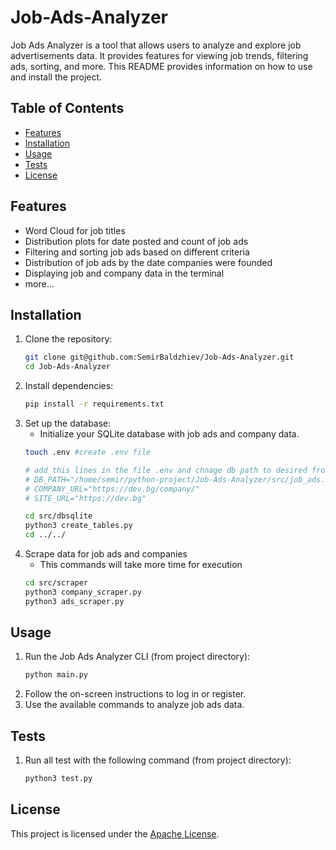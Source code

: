 # Job-Ads-Analyzer

Job Ads Analyzer is a tool that allows users to analyze and explore job advertisements data. It provides features for viewing job trends, filtering ads, sorting, and more. This README provides information on how to use and install the project.

## Table of Contents
- [Features](#features)
- [Installation](#installation)
- [Usage](#usage)
- [Tests](#tests)
- [License](#license)

## Features
- Word Cloud for job titles
- Distribution plots for date posted and count of job ads
- Filtering and sorting job ads based on different criteria
- Distribution of job ads by the date companies were founded
- Displaying job and company data in the terminal
- more...

## Installation
1. Clone the repository:
    ```bash
    git clone git@github.com:SemirBaldzhiev/Job-Ads-Analyzer.git
    cd Job-Ads-Analyzer
    ```
2. Install dependencies:
    ```bash
    pip install -r requirements.txt
    ```
3. Set up the database:
    - Initialize your SQLite database with job ads and company data.
    ```bash
    touch .env #create .env file

    # add this lines in the file .env and chnage db path to desired from you location 
    # DB_PATH="/home/semir/python-project/Job-Ads-Analyzer/src/job_ads.db"
    # COMPANY_URL="https://dev.bg/company/"
    # SITE_URL="https://dev.bg"

    cd src/dbsqlite
    python3 create_tables.py
    cd ../../
    ```
4. Scrape data for job ads and companies
    - This commands will take more time for execution
    ```bash
    cd src/scraper
    python3 company_scraper.py
    python3 ads_scraper.py
    ```

## Usage
1. Run the Job Ads Analyzer CLI (from project directory):
    ```bash
    python main.py
    ```
2. Follow the on-screen instructions to log in or register.
3. Use the available commands to analyze job ads data.

## Tests
1. Run all test with the following command (from project directory):
    ```bash
    python3 test.py
    ```

## License
This project is licensed under the [Apache License](LICENSE).

